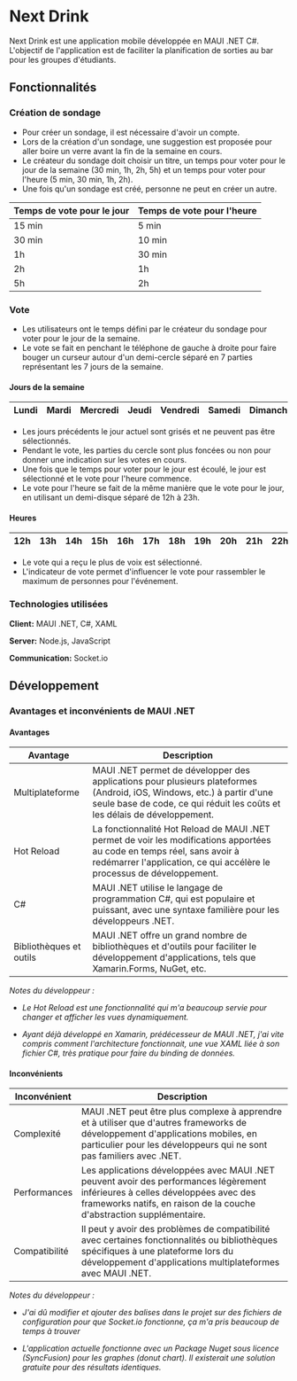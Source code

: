 # Next Drink

Next Drink est une application mobile développée en MAUI .NET C#. L'objectif de l'application est de faciliter la planification de sorties au bar pour les groupes d'étudiants.

## Fonctionnalités

### Création de sondage

- Pour créer un sondage, il est nécessaire d'avoir un compte.
- Lors de la création d'un sondage, une suggestion est proposée pour aller boire un verre avant la fin de la semaine en cours.
- Le créateur du sondage doit choisir un titre, un temps pour voter pour le jour de la semaine (30 min, 1h, 2h, 5h) et un temps pour voter pour l'heure (5 min, 30 min, 1h, 2h).
- Une fois qu'un sondage est créé, personne ne peut en créer un autre.

| Temps de vote pour le jour | Temps de vote pour l'heure |
| --- | --- |
| 15 min | 5 min |
| 30 min | 10 min |   
| 1h   | 30 min |   
| 2h   | 1h |   
| 5h   | 2h |   

### Vote

- Les utilisateurs ont le temps défini par le créateur du sondage pour voter pour le jour de la semaine.
- Le vote se fait en penchant le téléphone de gauche à droite pour faire bouger un curseur autour d'un demi-cercle séparé en 7 parties représentant les 7 jours de la semaine.
#### Jours de la semaine

| Lundi | Mardi | Mercredi | Jeudi | Vendredi | Samedi | Dimanche |
| --- | --- | --- | --- | --- | --- | --- |
- Les jours précédents le jour actuel sont grisés et ne peuvent pas être sélectionnés.
- Pendant le vote, les parties du cercle sont plus foncées ou non pour donner une indication sur les votes en cours.
- Une fois que le temps pour voter pour le jour est écoulé, le jour est sélectionné et le vote pour l'heure commence.
- Le vote pour l'heure se fait de la même manière que le vote pour le jour, en utilisant un demi-disque séparé de 12h à 23h.
#### Heures

| 12h | 13h | 14h | 15h | 16h | 17h | 18h | 19h | 20h | 21h | 22h | 23h |
| --- | --- | --- | --- | --- | --- | --- | --- | --- | --- | --- | --- |
- Le vote qui a reçu le plus de voix est sélectionné.
- L'indicateur de vote permet d'influencer le vote pour rassembler le maximum de personnes pour l'événement.

### Technologies utilisées

**Client:** MAUI .NET, C#, XAML

**Server:** Node.js, JavaScript

**Communication:** Socket.io 


## Développement 

### Avantages et inconvénients de MAUI .NET

#### Avantages

| Avantage | Description |
| --- | --- |
| Multiplateforme | MAUI .NET permet de développer des applications pour plusieurs plateformes (Android, iOS, Windows, etc.) à partir d'une seule base de code, ce qui réduit les coûts et les délais de développement. |
| Hot Reload | La fonctionnalité Hot Reload de MAUI .NET permet de voir les modifications apportées au code en temps réel, sans avoir à redémarrer l'application, ce qui accélère le processus de développement. |
| C# | MAUI .NET utilise le langage de programmation C#, qui est populaire et puissant, avec une syntaxe familière pour les développeurs .NET. |
| Bibliothèques et outils | MAUI .NET offre un grand nombre de bibliothèques et d'outils pour faciliter le développement d'applications, tels que Xamarin.Forms, NuGet, etc. |

*Notes du développeur :*


* *Le Hot Reload est une fonctionnalité qui m'a beaucoup servie pour changer et afficher les vues dynamiquement.*

* *Ayant déjà développé en Xamarin, prédécesseur de MAUI .NET, j'ai vite compris comment l'architecture fonctionnait, une vue XAML liée à son fichier C#, très pratique pour faire du binding de données.*

#### Inconvénients

| Inconvénient | Description |
| --- | --- |
| Complexité | MAUI .NET peut être plus complexe à apprendre et à utiliser que d'autres frameworks de développement d'applications mobiles, en particulier pour les développeurs qui ne sont pas familiers avec .NET. |
| Performances | Les applications développées avec MAUI .NET peuvent avoir des performances légèrement inférieures à celles développées avec des frameworks natifs, en raison de la couche d'abstraction supplémentaire. |
| Compatibilité | Il peut y avoir des problèmes de compatibilité avec certaines fonctionnalités ou bibliothèques spécifiques à une plateforme lors du développement d'applications multiplateformes avec MAUI .NET. |

*Notes du développeur :*


* *J'ai dû modifier et ajouter des balises dans le projet sur des fichiers de configuration pour que Socket.io fonctionne, ça m'a pris beaucoup de temps à trouver*

* *L'application actuelle fonctionne avec un Package Nuget sous licence (SyncFusion) pour les graphes (donut chart). Il existerait une solution gratuite pour des résultats identiques.*



